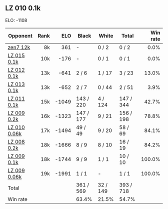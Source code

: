 ## LZ 010 0.1k ##

ELO: -1108

Opponent | Rank | ELO | Black | White | Total | Win rate
---------|-----:|----:|-------|-------|-------|-------:
[zen7 12k](zen7%2012k.md) | 8k | 361 | - | 0 / 2 | 0 / 2 | 0.0%
[LZ 015 0.1k](LZ%20015%200.1k.md) | 10k | -176 | - | 0 / 1 | 0 / 1 | 0.0%
[LZ 012 0.1k](LZ%20012%200.1k.md) | 13k | -641 | 2 / 6 | 1 / 17 | 3 / 23 | 13.0%
[LZ 013 0.1k](LZ%20013%200.1k.md) | 13k | -652 | 2 / 7 | 0 / 44 | 2 / 51 | 3.9%
[LZ 011 0.1k](LZ%20011%200.1k.md) | 15k | -1049 | 143 / 220 | 4 / 124 | 147 / 344 | 42.7%
[LZ 009 0.2k](LZ%20009%200.2k.md) | 16k | -1323 | 147 / 177 | 9 / 21 | 156 / 198 | 78.8%
[LZ 010 0.06k](LZ%20010%200.06k.md) | 17k | -1494 | 49 / 49 | 9 / 20 | 58 / 69 | 84.1%
[LZ 008 0.2k](LZ%20008%200.2k.md) | 18k | -1666 | 8 / 9 | 8 / 10 | 16 / 19 | 84.2%
[LZ 009 0.1k](LZ%20009%200.1k.md) | 18k | -1744 | 9 / 9 | 1 / 1 | 10 / 10 | 100.0%
[LZ 009 0.06k](LZ%20009%200.06k.md) | 19k | -1991 | 1 / 1 | - | 1 / 1 | 100.0%
Total | | | 361 / 569 | 32 / 149 | 393 / 718 | 
Win rate| | | 63.4% | 21.5% | 54.7% | 
